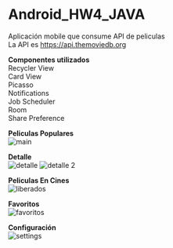 # Android_HW4_JAVA
Aplicación mobile que consume API de peliculas<br/>
La API es https://api.themoviedb.org

<b>Componentes utilizados</b><br/>
Recycler View<br/>
Card View<br/>
Picasso<br/>
Notifications<br/>
Job Scheduler<br/>
Room<br/>
Share Preference<br/>

<b>Peliculas Populares</b><br/>
![main](https://user-images.githubusercontent.com/3135326/52170527-57632f00-2722-11e9-90a1-ef4f2ecab196.png)

<b>Detalle</b><br/>
![detalle](https://user-images.githubusercontent.com/3135326/52170533-6f3ab300-2722-11e9-8069-0068cbeaa6f0.png)
![detalle 2](https://user-images.githubusercontent.com/3135326/52170535-72ce3a00-2722-11e9-96bd-7f1767db97ef.png)

<b>Peliculas En Cines</b><br/>
![liberados](https://user-images.githubusercontent.com/3135326/52170530-65b14b00-2722-11e9-8422-946d3f3c0a48.png)

<b>Favoritos</b><br/>
![favoritos](https://user-images.githubusercontent.com/3135326/52170531-6b0e9580-2722-11e9-970a-0bd58859547f.png)

<b>Configuración</b><br/>
![settings](https://user-images.githubusercontent.com/3135326/52170539-76fa5780-2722-11e9-9cec-7368d5e2fa29.png)
